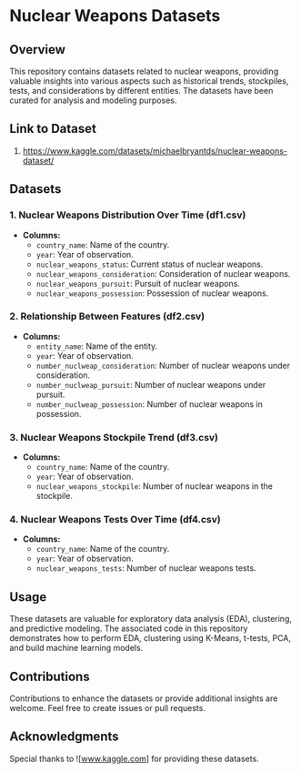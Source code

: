 # Nuclear Weapons Datasets

## Overview

This repository contains datasets related to nuclear weapons, providing valuable insights into various aspects such as historical trends, stockpiles, tests, and considerations by different entities. The datasets have been curated for analysis and modeling purposes.
## Link to Dataset
1. https://www.kaggle.com/datasets/michaelbryantds/nuclear-weapons-dataset/

## Datasets

### 1. Nuclear Weapons Distribution Over Time (df1.csv)

- **Columns:**
  - `country_name`: Name of the country.
  - `year`: Year of observation.
  - `nuclear_weapons_status`: Current status of nuclear weapons.
  - `nuclear_weapons_consideration`: Consideration of nuclear weapons.
  - `nuclear_weapons_pursuit`: Pursuit of nuclear weapons.
  - `nuclear_weapons_possession`: Possession of nuclear weapons.

### 2. Relationship Between Features (df2.csv)

- **Columns:**
  - `entity_name`: Name of the entity.
  - `year`: Year of observation.
  - `number_nuclweap_consideration`: Number of nuclear weapons under consideration.
  - `number_nuclweap_pursuit`: Number of nuclear weapons under pursuit.
  - `number_nuclweap_possession`: Number of nuclear weapons in possession.

### 3. Nuclear Weapons Stockpile Trend (df3.csv)

- **Columns:**
  - `country_name`: Name of the country.
  - `year`: Year of observation.
  - `nuclear_weapons_stockpile`: Number of nuclear weapons in the stockpile.

### 4. Nuclear Weapons Tests Over Time (df4.csv)

- **Columns:**
  - `country_name`: Name of the country.
  - `year`: Year of observation.
  - `nuclear_weapons_tests`: Number of nuclear weapons tests.

## Usage

These datasets are valuable for exploratory data analysis (EDA), clustering, and predictive modeling. The associated code in this repository demonstrates how to perform EDA, clustering using K-Means, t-tests, PCA, and build machine learning models.



## Contributions

Contributions to enhance the datasets or provide additional insights are welcome. Feel free to create issues or pull requests.

## Acknowledgments

Special thanks to ![www.kaggle.com] for providing these datasets.

